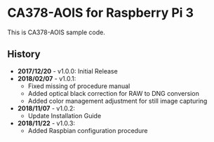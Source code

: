 # CA378-AOIS for Raspberry Pi 3

This is CA378-AOIS sample code.

## History

- **2017/12/20** - v1.0.0: Initial Release
- **2018/02/07** - v1.0.1:
  - Fixed missing of procedure manual
  - Added optical black correction for RAW to DNG conversion
  - Added color management adjustment for still image capturing
- **2018/11/07** - v1.0.2:
  - Update Installation Guide
- **2018/11/22** - v1.0.3:
  - Added Raspbian configuration procedure
